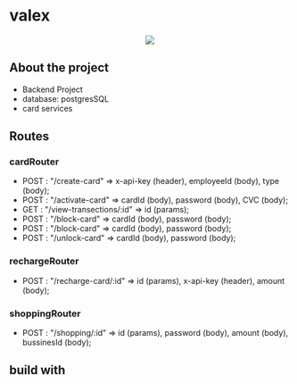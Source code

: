 # valex
<div align="center">
	<img src="https://emojipedia-us.s3.amazonaws.com/source/skype/289/pizza_1f355.png">
</div>

## About the project 
- Backend Project
- database: postgresSQL
- card services 
## Routes
<div>
<h3> cardRouter </h3>
<ul>
	<li>POST : "/create-card" => x-api-key (header), employeeId (body), type (body);</li> 
	<li>POST : "/activate-card" =>  cardId (body), password (body), CVC (body);
	<li>GET : "/view-transections/:id" => id (params);</li>
	<li>POST : "/block-card" => cardId (body), password (body);</li>
	<li>POST : "/block-card" => cardId (body), password (body);</li>
	<li>POST : "/unlock-card" => cardId (body), password (body);</li>
</ul>
<h3>rechargeRouter</h3>
<ul>
	<li>POST : "/recharge-card/:id" => id (params), x-api-key (header), amount (body);</li>
</ul>
<h3>shoppingRouter</h3>
<ul>
 	<li>POST : "/shopping/:id" => id (params), password (body), amount (body), bussinesId (body);</li>
</ul>
</div>

## build with 
